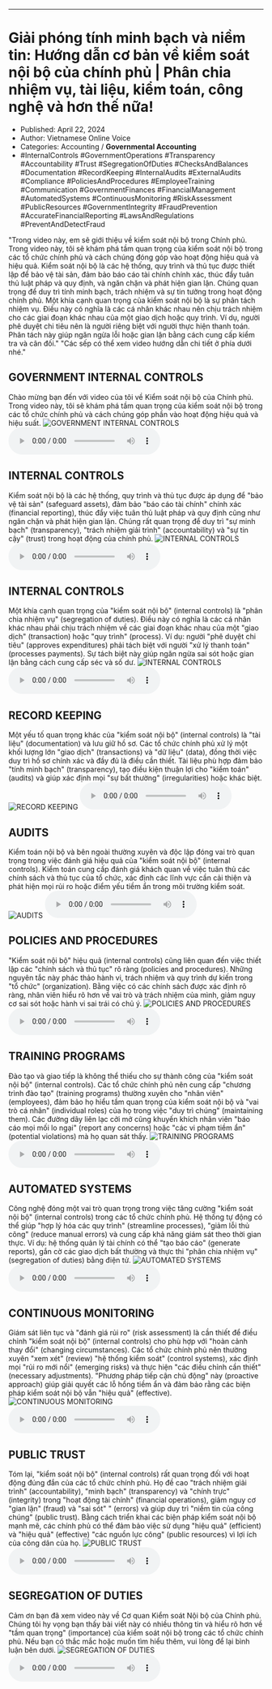 
---

# Giải phóng tính minh bạch và niềm tin: Hướng dẫn cơ bản về kiểm soát nội bộ của chính phủ | Phân chia nhiệm vụ, tài liệu, kiểm toán, công nghệ và hơn thế nữa!

- Published: April 22, 2024
- Author: Vietnamese Online Voice
- Categories: Accounting / **Governmental Accounting**
- #InternalControls #GovernmentOperations #Transparency #Accountability #Trust #SegregationOfDuties #ChecksAndBalances #Documentation #RecordKeeping #InternalAudits #ExternalAudits #Compliance #PoliciesAndProcedures #EmployeeTraining #Communication #GovernmentFinances #FinancialManagement #AutomatedSystems #ContinuousMonitoring #RiskAssessment #PublicResources #GovernmentIntegrity #FraudPrevention #AccurateFinancialReporting #LawsAndRegulations #PreventAndDetectFraud

"Trong video này, em sẽ giới thiệu về kiểm soát nội bộ trong Chính phủ. Trong video này, tôi sẽ khám phá tầm quan trọng của kiểm soát nội bộ trong các tổ chức chính phủ và cách chúng đóng góp vào hoạt động hiệu quả và hiệu quả. Kiểm soát nội bộ là các hệ thống, quy trình và thủ tục được thiết lập để bảo vệ tài sản, đảm bảo báo cáo tài chính chính xác, thúc đẩy tuân thủ luật pháp và quy định, và ngăn chặn và phát hiện gian lận. Chúng quan trọng để duy trì tính minh bạch, trách nhiệm và sự tin tưởng trong hoạt động chính phủ. Một khía cạnh quan trọng của kiểm soát nội bộ là sự phân tách nhiệm vụ. Điều này có nghĩa là các cá nhân khác nhau nên chịu trách nhiệm cho các giai đoạn khác nhau của một giao dịch hoặc quy trình. Ví dụ, người phê duyệt chi tiêu nên là người riêng biệt với người thực hiện thanh toán. Phân tách này giúp ngăn ngừa lỗi hoặc gian lận bằng cách cung cấp kiểm tra và cân đối." "Các sếp có thể xem video hướng dẫn chi tiết ở phía dưới nhé."


## GOVERNMENT INTERNAL CONTROLS

Chào mừng bạn đến với video của tôi về Kiểm soát nội bộ của Chính phủ. Trong video này, tôi sẽ khám phá tầm quan trọng của kiểm soát nội bộ trong các tổ chức chính phủ và cách chúng góp phần vào hoạt động hiệu quả và hiệu suất.
![GOVERNMENT INTERNAL CONTROLS](https://http-archiver-apis-production-80.schnworks.com/storage/images/transitions/2024-04-22/transition-17535410909-Montserrat-Bold-673AB7.jpg)
<audio controls>
    <source src="https://http-archiver-apis-production-80.schnworks.com/storage/audio/file-3944659341.mp3" type="audio/mpeg">
</audio>



## INTERNAL CONTROLS

Kiểm soát nội bộ là các hệ thống, quy trình và thủ tục được áp dụng để "bảo vệ tài sản" (safeguard assets), đảm bảo "báo cáo tài chính" chính xác (financial reporting), thúc đẩy việc tuân thủ luật pháp và quy định cũng như ngăn chặn và phát hiện gian lận. Chúng rất quan trọng để duy trì "sự minh bạch" (transparency), "trách nhiệm giải trình" (accountability) và "sự tin cậy" (trust) trong hoạt động của chính phủ.
![INTERNAL CONTROLS](https://http-archiver-apis-production-80.schnworks.com/storage/images/transitions/2024-04-22/transition-17344488144-Montserrat-Thin-512DA8.jpg)
<audio controls>
    <source src="https://http-archiver-apis-production-80.schnworks.com/storage/audio/file-300196430.mp3" type="audio/mpeg">
</audio>



## INTERNAL CONTROLS

Một khía cạnh quan trọng của "kiểm soát nội bộ" (internal controls) là "phân chia nhiệm vụ" (segregation of duties). Điều này có nghĩa là các cá nhân khác nhau phải chịu trách nhiệm về các giai đoạn khác nhau của một "giao dịch" (transaction) hoặc "quy trình" (process). Ví dụ: người "phê duyệt chi tiêu" (approves expenditures) phải tách biệt với người "xử lý thanh toán" (processes payments). Sự tách biệt này giúp ngăn ngừa sai sót hoặc gian lận bằng cách cung cấp séc và số dư.
![INTERNAL CONTROLS](https://http-archiver-apis-production-80.schnworks.com/storage/images/transitions/2024-04-22/transition--30481392823-Montserrat-ExtraBold-1A237E.jpg)
<audio controls>
    <source src="https://http-archiver-apis-production-80.schnworks.com/storage/audio/file-22783660707.mp3" type="audio/mpeg">
</audio>



## RECORD KEEPING

Một yếu tố quan trọng khác của "kiểm soát nội bộ" (internal controls) là "tài liệu" (documentation) và lưu giữ hồ sơ. Các tổ chức chính phủ xử lý một khối lượng lớn "giao dịch" (transactions) và "dữ liệu" (data), đồng thời việc duy trì hồ sơ chính xác và đầy đủ là điều cần thiết. Tài liệu phù hợp đảm bảo "tính minh bạch" (transparency), tạo điều kiện thuận lợi cho "kiểm toán" (audits) và giúp xác định mọi "sự bất thường" (irregularities) hoặc khác biệt.
![RECORD KEEPING](https://http-archiver-apis-production-80.schnworks.com/storage/images/transitions/2024-04-22/transition--1808824626-Montserrat-SemiBold-7B1FA2.jpg)
<audio controls>
    <source src="https://http-archiver-apis-production-80.schnworks.com/storage/audio/file-26818596669.mp3" type="audio/mpeg">
</audio>



## AUDITS

Kiểm toán nội bộ và bên ngoài thường xuyên và độc lập đóng vai trò quan trọng trong việc đánh giá hiệu quả của "kiểm soát nội bộ" (internal controls). Kiểm toán cung cấp đánh giá khách quan về việc tuân thủ các chính sách và thủ tục của tổ chức, xác định các lĩnh vực cần cải thiện và phát hiện mọi rủi ro hoặc điểm yếu tiềm ẩn trong môi trường kiểm soát.
![AUDITS](https://http-archiver-apis-production-80.schnworks.com/storage/images/transitions/2024-04-22/transition-8491274105-Montserrat-Regular-4A148C.jpg)
<audio controls>
    <source src="https://http-archiver-apis-production-80.schnworks.com/storage/audio/file-23883686012.mp3" type="audio/mpeg">
</audio>



## POLICIES AND PROCEDURES

"Kiểm soát nội bộ" hiệu quả (internal controls) cũng liên quan đến việc thiết lập các "chính sách và thủ tục" rõ ràng (policies and procedures). Những nguyên tắc này phác thảo hành vi, trách nhiệm và quy trình dự kiến ​​trong "tổ chức" (organization). Bằng việc có các chính sách được xác định rõ ràng, nhân viên hiểu rõ hơn về vai trò và trách nhiệm của mình, giảm nguy cơ sai sót hoặc hành vi sai trái có chủ ý.
![POLICIES AND PROCEDURES](https://http-archiver-apis-production-80.schnworks.com/storage/images/transitions/2024-04-22/transition--37195459637-Montserrat-SemiBold-303F9F.jpg)
<audio controls>
    <source src="https://http-archiver-apis-production-80.schnworks.com/storage/audio/file-11589753555.mp3" type="audio/mpeg">
</audio>



## TRAINING PROGRAMS

Đào tạo và giao tiếp là không thể thiếu cho sự thành công của "kiểm soát nội bộ" (internal controls). Các tổ chức chính phủ nên cung cấp "chương trình đào tạo" (training programs) thường xuyên cho "nhân viên" (employees), đảm bảo họ hiểu tầm quan trọng của kiểm soát nội bộ và "vai trò cá nhân" (individual roles) của họ trong việc "duy trì chúng" (maintaining them). Các đường dây liên lạc cởi mở cũng khuyến khích nhân viên "báo cáo mọi mối lo ngại" (report any concerns) hoặc "các vi phạm tiềm ẩn" (potential violations) mà họ quan sát thấy.
![TRAINING PROGRAMS](https://http-archiver-apis-production-80.schnworks.com/storage/images/transitions/2024-04-22/transition--15394454470-Montserrat-Medium-1A237E.jpg)
<audio controls>
    <source src="https://http-archiver-apis-production-80.schnworks.com/storage/audio/file-16321190176.mp3" type="audio/mpeg">
</audio>



## AUTOMATED SYSTEMS

Công nghệ đóng một vai trò quan trọng trong việc tăng cường "kiểm soát nội bộ" (internal controls) trong các tổ chức chính phủ. Hệ thống tự động có thể giúp "hợp lý hóa các quy trình" (streamline processes), "giảm lỗi thủ công" (reduce manual errors) và cung cấp khả năng giám sát theo thời gian thực. Ví dụ: hệ thống quản lý tài chính có thể "tạo báo cáo" (generate reports), gắn cờ các giao dịch bất thường và thực thi "phân chia nhiệm vụ" (segregation of duties) bằng điện tử.
![AUTOMATED SYSTEMS](https://http-archiver-apis-production-80.schnworks.com/storage/images/transitions/2024-04-22/transition--27107573969-Montserrat-Black-4A148C.jpg)
<audio controls>
    <source src="https://http-archiver-apis-production-80.schnworks.com/storage/audio/file-24015526237.mp3" type="audio/mpeg">
</audio>



## CONTINUOUS MONITORING

Giám sát liên tục và "đánh giá rủi ro" (risk assessment) là cần thiết để điều chỉnh "kiểm soát nội bộ" (internal controls) cho phù hợp với "hoàn cảnh thay đổi" (changing circumstances). Các tổ chức chính phủ nên thường xuyên "xem xét" (review) "hệ thống kiểm soát" (control systems), xác định mọi "rủi ro mới nổi" (emerging risks) và thực hiện "các điều chỉnh cần thiết" (necessary adjustments). "Phương pháp tiếp cận chủ động" này (proactive approach) giúp giải quyết các lỗ hổng tiềm ẩn và đảm bảo rằng các biện pháp kiểm soát nội bộ vẫn "hiệu quả" (effective).
![CONTINUOUS MONITORING](https://http-archiver-apis-production-80.schnworks.com/storage/images/transitions/2024-04-22/transition--25286434158-Montserrat-Bold-1A237E.jpg)
<audio controls>
    <source src="https://http-archiver-apis-production-80.schnworks.com/storage/audio/file-47070802045.mp3" type="audio/mpeg">
</audio>



## PUBLIC TRUST

Tóm lại, "kiểm soát nội bộ" (internal controls) rất quan trọng đối với hoạt động đúng đắn của các tổ chức chính phủ. Họ đề cao "trách nhiệm giải trình" (accountability), "minh bạch" (transparency) và "chính trực" (integrity) trong "hoạt động tài chính" (financial operations), giảm nguy cơ "gian lận" (fraud) và "sai sót" " (errors) và giúp duy trì "niềm tin của công chúng" (public trust). Bằng cách triển khai các biện pháp kiểm soát nội bộ mạnh mẽ, các chính phủ có thể đảm bảo việc sử dụng "hiệu quả" (efficient) và "hiệu quả" (effective) "các nguồn lực công" (public resources) vì lợi ích của công dân của họ.
![PUBLIC TRUST](https://http-archiver-apis-production-80.schnworks.com/storage/images/transitions/2024-04-22/transition--15933062347-Montserrat-SemiBold-4A148C.jpg)
<audio controls>
    <source src="https://http-archiver-apis-production-80.schnworks.com/storage/audio/file-11446453353.mp3" type="audio/mpeg">
</audio>



## SEGREGATION OF DUTIES

Cảm ơn bạn đã xem video này về Cơ quan Kiểm soát Nội bộ của Chính phủ. Chúng tôi hy vọng bạn thấy bài viết này có nhiều thông tin và hiểu rõ hơn về "tầm quan trọng" (importance) của kiểm soát nội bộ trong các tổ chức chính phủ. Nếu bạn có thắc mắc hoặc muốn tìm hiểu thêm, vui lòng để lại bình luận bên dưới.
![SEGREGATION OF DUTIES](https://http-archiver-apis-production-80.schnworks.com/storage/images/transitions/2024-04-22/transition--25862997463-Montserrat-Thin-004895.jpg)
<audio controls>
    <source src="https://http-archiver-apis-production-80.schnworks.com/storage/audio/file-14026445463.mp3" type="audio/mpeg">
</audio>

